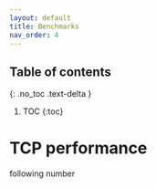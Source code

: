 ```yaml
---
layout: default
title: Benchmarks
nav_order: 4
---
```


## Table of contents
{: .no_toc .text-delta }

1. TOC
{:toc}

# TCP performance

following number 

